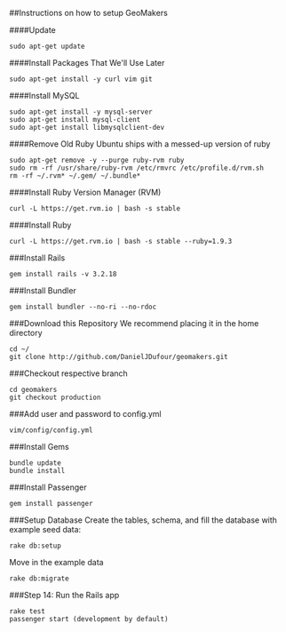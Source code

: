 ##Instructions on how to setup GeoMakers

####Update
```
sudo apt-get update
```


####Install Packages That We'll Use Later
```
sudo apt-get install -y curl vim git
```


####Install MySQL
```
sudo apt-get install -y mysql-server
sudo apt-get install mysql-client
sudo apt-get install libmysqlclient-dev
```


####Remove Old Ruby
Ubuntu ships with a messed-up version of ruby
```
sudo apt-get remove -y --purge ruby-rvm ruby
sudo rm -rf /usr/share/ruby-rvm /etc/rmvrc /etc/profile.d/rvm.sh
rm -rf ~/.rvm* ~/.gem/ ~/.bundle*
```


####Install Ruby Version Manager (RVM)
```
curl -L https://get.rvm.io | bash -s stable
```


####Install Ruby
```
curl -L https://get.rvm.io | bash -s stable --ruby=1.9.3
```

###Install Rails
```
gem install rails -v 3.2.18
```


###Install Bundler
```
gem install bundler --no-ri --no-rdoc
```


###Download this Repository
We recommend placing it in the home directory
```
cd ~/
git clone http://github.com/DanielJDufour/geomakers.git
```


###Checkout respective branch
```
cd geomakers
git checkout production
```


###Add user and password to config.yml
```
vim/config/config.yml
```


###Install Gems
```
bundle update
bundle install
```


###Install Passenger
```
gem install passenger
```

###Setup Database
Create the tables, schema, and fill the database with example seed data:
```
rake db:setup
```
Move in the example data
```
rake db:migrate
```


###Step 14: Run the Rails app
```
rake test
passenger start (development by default)
```

